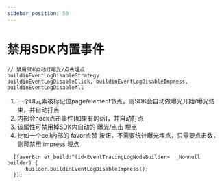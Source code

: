 ```yaml
---
sidebar_position: 50
---
```

# 禁用SDK内置事件

```objc
// 禁用SDK自动打曝光/点击埋点
buildinEventLogDisableStrategy
buildinEventLogDisableClick, buildinEventLogDisableImpress, buildinEventLogDisableAll
```

1. 一个UI元素被标记位page/element节点，则SDK会自动做曝光开始/曝光结束，并自动打点
2. 内部会hock点击事件(如果有的话)，并自动打点
3. 该属性可禁用掉SDK内自动的 曝光/点击 埋点
4. 比如一个cell内部的 favor点赞 按钮，不需要统计曝光埋点，只需要点击数，则可禁用 impress 埋点

```objc
  [favorBtn et_build:^(id<EventTracingLogNodeBuilder>  _Nonnull builder) {
      builder.buildinEventLogDisableImpress();
  }];
```

